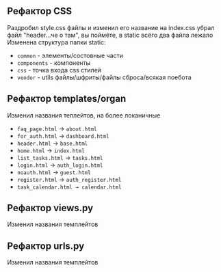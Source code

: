 ## Рефактор CSS
Раздробил style.css файлы и изменил его название на index.css убрал файл "header...че о там", вы поймёте, в static всёго два файла лежало 
Изменена структура папки static:
- ```common``` - элементы/состовные части
- ```components``` - компоненты
- ```css``` - точка входа css стилей
- ```vendor``` - utils файлы/шфриты/файлы сброса/всякая поебота

## Рефактор templates/organ
Изменил названия теплейтов, на более локаничные  

- ```faq_page.html``` → ```about.html```
- ```for_auth.html``` → ```dashboard.html```
- ```header.html``` → ```base.html```
- ```home.html``` → ```index.html```
- ```list_tasks.html``` → ```tasks.html```
- ```login.html``` → ```auth_login.html```
- ```noauth.html``` → ```guest.html```
- ```register.html``` → ```auth_register.html```
- ```task_calendar.html → calendar.html```

## Рефактор views.py
Изменил названия темплейтов

## Рефактор urls.py
Изменил названия темплейтов


